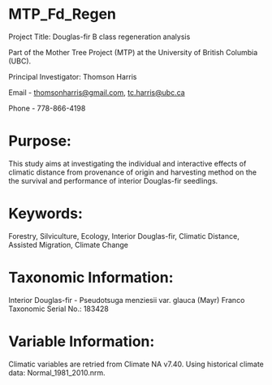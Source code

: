 # MTP_Fd_Regen

Project Title: Douglas-fir B class regeneration analysis

Part of the Mother Tree Project (MTP) at the University of British Columbia (UBC). 

Principal Investigator: Thomson Harris

Email - thomsonharris@gmail.com, 
        tc.harris@ubc.ca 

Phone - 778-866-4198 

# Purpose:

This study aims at investigating the individual and interactive effects of climatic distance from provenance of origin and harvesting method on the the survival and performance of interior Douglas-fir seedlings.


# Keywords:

Forestry, Silviculture, Ecology, Interior Douglas-fir, Climatic Distance, Assisted Migration, Climate Change


# Taxonomic Information:

Interior Douglas-fir - Pseudotsuga menziesii var. glauca (Mayr) Franco
		      Taxonomic Serial No.: 183428

 # Variable Information:

 Climatic variables are retried from Climate NA v7.40. Using historical climate data: Normal_1981_2010.nrm.

 


